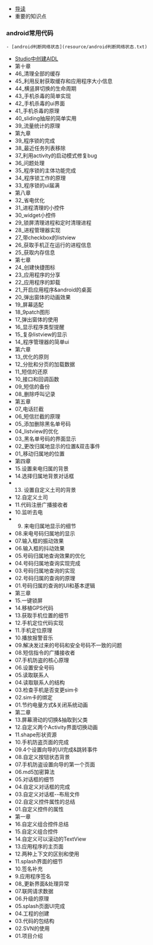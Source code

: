 
* [导读](README.md)
* 重要的知识点
### android常用代码
    - [android判断网络状态](resource/android判断网络状态.txt)
* [Studio中创建AIDL](resource/Studio中创建AIDL.md)
* 第十章
* 46_清理全部的缓存
* 45_利用反射获取缓存和应用程序大小信息
* 44_横竖屏切换的生命周期
* 43_手机杀毒的简单实现
* 42_手机杀毒的ui界面
* 41_手机杀毒的原理
* 40_sliding抽屉的简单实用
* 39_流量统计的原理
* 第九章
* 39_程序锁的完成
* 38_最近任务列表移除
* 37_利用activity的启动模式修复bug
* 36_问题处理
* 35_程序锁的主体功能完成
* 34_程序锁工作的原理
* 33_程序锁的ui届满
* 第八章
* 32_省电优化
* 31_进程清理的小控件
* 30_widget小控件
* 29_锁屏清理进程和定时清理进程
* 28_进程管理器实现
* 27_带checkbox的listview
* 26_获取手机正在运行的进程信息
* 25_获取内存信息
* 第七章
* 24_创建快捷图标
* 23_应用程序的分享
* 22_应用程序的卸载
* 21_开启应用程序&android的桌面
* 20_弹出窗体的动画效果
* 19_屏幕适配
* 18_9patch图形
* 17_弹出窗体的使用
* 16_显示程序类型提醒
* 15_复杂listview的显示
* 14_程序管理器的简单ui
* 第六章
* 13_优化的原则
* 12_分批和分页的加载数据
* 11_短信的还原
* 10_接口和回调函数
* 09_短信的备份
* 08_删除呼叫记录
* 第五章
* 07_电话拦截
* 06_短信拦截的原理
* 05_添加删除黑名单号码
* 04_listview的优化
* 03_黑名单号码的界面显示
* 02_更改归属地显示的位置&双击事件
* 01_移动归属地的位置
* 第四章
* 15.设置来电归属的背景
* 14.选择归属地背景对话框
* 13. 设置自定义土司的背景
* 12.自定义土司
* 11.代码注册广播接收者
* 10.监听去电
* 09. 来电归属地显示的细节
* 08.来电号码归属地的显示
* 07.输入框的振动效果
* 06.输入框的抖动效果
* 05.号码归属地查询效果的优化
* 04.号码归属地查询实现完成
* 03.号码归属地查询的实现
* 02.号码归属的查询的原理
* 01.号码归属的查询的UI和基本逻辑
* 第三章
* 15.一键锁屏
* 14.移植GPS代码
* 13.获取手机位置的细节
* 12.手机定位代码实现
* 11.手机定位原理
* 10.播放报警音乐
* 09.解决发过来的号码和安全号码不一致的问题
* 08.短信指令的广播接收者
* 07.手机防盗的核心原理
* 06.设置安全号码
* 05.读取联系人
* 04.读取联系人的结构
* 03.检查手机是否变更sim卡
* 02.sim卡的绑定
* 01.节约电量方式&关闭系统动画
* 第二章
* 13.屏幕滑动的切换&抽取到父类
* 12.自定义两个Activity界面切换动画
* 11.shape形状资源
* 10.手机防盗页面的完成
* 09.4个设置向导的UI完成&跳转事件
* 08.自定义按钮状态背景
* 07.手机防盗设置向导的第一个页面
* 06.md5加密算法
* 05.对话框的细节
* 04.自定义对话框的完成
* 03.自定义对话框--布局文件
* 02.自定义控件属性的总结
* 01.自定义控件的属性
* 第一章
* 16.自定义组合控件总结
* 15.自定义组合控件
* 14.自定义可以滚动的TextView
* 13.应用程序的主页面
* 12.两种上下文的区别和使用
* 11.splash界面的细节
* 10.签名补充
* 9.应用程序签名
* 08_更新界面&处理异常
* 07.联网请求数据
* 06.升级的原理
* 05.splash页面UI完成
* 04.工程的创建
* 03.代码的包结构
* 02.SVN的使用
* 01.项目介绍




